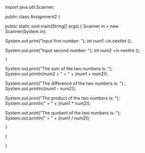 import java.util.Scanner;
 
public class Assignment2 {
 
 public static void main(String[] args) {
  Scanner in = new Scanner(System.in);
   
  System.out.print("Input first number: ");
  int num1 =in.nextInt ();
   

  System.out.print("Input second number: ");
  int num2 =in.nextInt ();
    
    {
  System.out.print("The sum of the two numbers is: ");
     System.out.println(num2 + " = " + (num1 + num2));
    
  System.out.print("The difference of the two numbers is: ") ;      
    System.out.println((num1 - num2));
  
  System.out.print("The product of the two numbers is: ");
     System.out.println(" = " + (num1 * num2));
  
  System.out.print("The quotient of the two numbers is: ");
  System.out.println(" = " + (num1 / num2));

    }

 }
 
}
